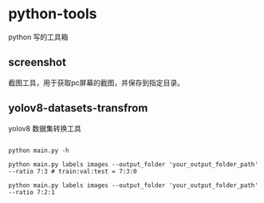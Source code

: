 # python-tools
python 写的工具箱


## screenshot

截图工具，用于获取pc屏幕的截图，并保存到指定目录。


## yolov8-datasets-transfrom

yolov8 数据集转换工具

```shell

python main.py -h 

python main.py labels images --output_folder 'your_output_folder_path' --ratio 7:3 # train:val:test = 7:3:0

python main.py labels images --output_folder 'your_output_folder_path' --ratio 7:2:1 

```